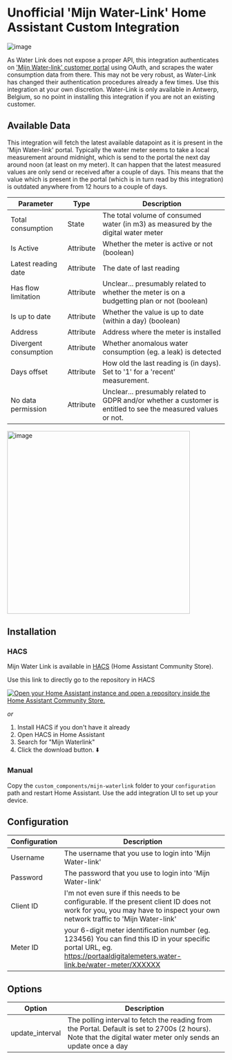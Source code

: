 # Unofficial 'Mijn Water-Link' Home Assistant Custom Integration

![image](https://github.com/user-attachments/assets/69820796-f96d-44e2-b0c4-0dbd94a06e34)

As Water Link does not expose a proper API, this integration authenticates on ['Mijn Water-link' customer portal](https://portaaldigitalemeters.water-link.be/) using OAuth, and scrapes the water consumption data from there. This may not be very robust, as Water-Link has changed their authentication procedures already a few times. Use this integration at your own discretion.
Water-Link is only available in Antwerp, Belgium, so no point in installing this integration if you are not an existing customer.

## Available Data

This integration will fetch the latest available datapoint as it is present in the 'Mijn Water-link' portal. Typically the water meter seems to take a local measurement around midnight, which is send to the portal the next day around noon (at least on my meter). It can happen that the latest measured values are only send or received after a couple of days. This means that the value which is present in the portal (which is in turn read by this integration) is outdated anywhere from 12 hours to a couple of days. 

|Parameter | Type | Description  |
|--|--|--|
| Total consumption | State | The total volume of consumed water (in m3) as measured by the digital water meter |
| Is Active | Attribute | Whether the meter is active or not (boolean) |
| Latest reading date | Attribute | The date of last reading |
| Has flow limitation | Attribute | Unclear... presumably related to whether the meter is on a budgetting plan or not (boolean) |
| Is up to date | Attribute | Whether the value is up to date (within a day) (boolean)|
| Address | Attribute | Address where the meter is installed |
| Divergent consumption | Attribute | Whether anomalous water consumption (eg. a leak) is detected |
| Days offset | Attribute | How old the last reading is (in days). Set to '1' for a 'recent' measurement. |
| No data permission | Attribute  | Unclear... presumably related to GDPR and/or whether a customer is entitled to see the measured values or not. |

<img width="423"  alt="image" src="https://github.com/user-attachments/assets/12dd6742-10ff-4019-830a-86bae2829834" />


## Installation

### HACS

Mijn Water Link is available in [HACS](https://hacs.xyz/) (Home Assistant Community Store).

Use this link to directly go to the repository in HACS

[![Open your Home Assistant instance and open a repository inside the Home Assistant Community Store.](https://my.home-assistant.io/badges/hacs_repository.svg)](https://my.home-assistant.io/redirect/hacs_repository/?owner=zheffie&repository=mijn_waterlink)

_or_

1. Install HACS if you don't have it already
2. Open HACS in Home Assistant
3. Search for "Mijn Waterlink"
4. Click the download button. ⬇️


### Manual
Copy the `custom_components/mijn-waterlink` folder to your `configuration` path and restart Home Assistant. Use the add integration UI to set up your device.

## Configuration
|Configuration | Description  |
|--|--|
| Username | The username that you use to login into 'Mijn Water-link' |
| Password| The password that you use to login into 'Mijn Water-link'  |
| Client ID| I'm not even sure if this needs to be configurable. If the present client ID does not work for you, you may have to inspect your own network traffic to 'Mijn Water-link' |
| Meter ID| your 6-digit meter identification number (eg. 123456) You can find this ID in your specific portal URL, eg. https://portaaldigitalemeters.water-link.be/water-meter/XXXXXX|

## Options
|Option| Description  |
|--|--|
| update_interval | The polling interval to fetch the reading from the Portal. Default is set to 2700s (2 hours). Note that the digital water meter only sends an update once a day |
